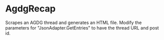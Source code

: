 # AgdgRecap
Scrapes an AGDG thread and generates an HTML file. 
Modify the parameters for "JsonAdapter.GetEntries" to have the thread URL and post id.


